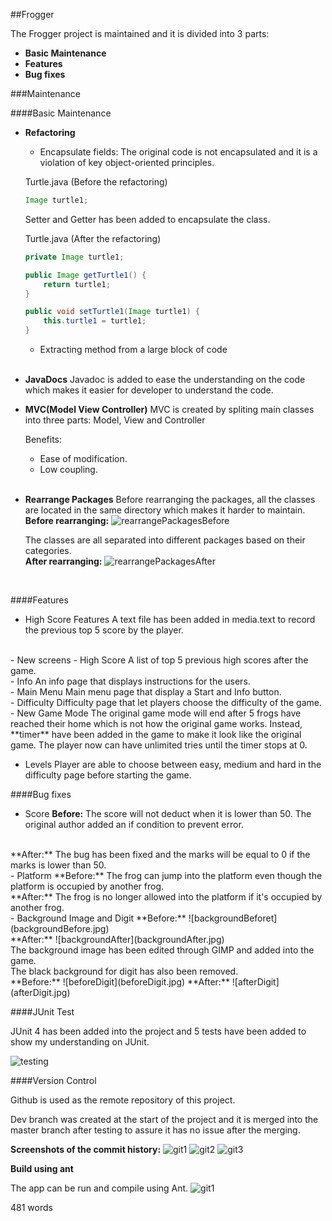 ##Frogger 

The Frogger project is maintained and it is divided into 3 parts:
- **Basic Maintenance**
- **Features**
- **Bug fixes**

###Maintenance

####Basic Maintenance

- **Refactoring**
    - Encapsulate fields:
    The original code is not encapsulated and it is a violation of key object-oriented principles.

    Turtle.java (Before the refactoring)
    ```java
    Image turtle1;
    ```

    Setter and Getter has been added to encapsulate the class.
    <br />
    
    Turtle.java (After the refactoring)
    ```java
    private Image turtle1;

    public Image getTurtle1() {
		return turtle1;
	}
	
	public void setTurtle1(Image turtle1) {
		this.turtle1 = turtle1;
	}
    ```

    - Extracting method from a large block of code
    <br />
- **JavaDocs**
    Javadoc is added to ease the understanding on the code which makes it easier for developer to understand the code.
    <br />
- **MVC(Model View Controller)**
    MVC is created by spliting main classes into three parts: Model, View and Controller 

    Benefits:
    - Ease of modification.
    - Low coupling.
    <br />
- **Rearrange Packages**
    Before rearranging the packages, all the classes are located in the same directory which makes it harder to maintain.
    \
    **Before rearranging:**
    ![rearrangePackagesBefore](rearrangePackagesBefore.jpg)

    The classes are all separated into different packages based on their categories.
    \
    **After rearranging:**
    ![rearrangePackagesAfter](rearrangePackagesAfter.jpg)

    <br />
####Features

- High Score Features
A text file has been added in media.text to record the previous top 5 score by the player.
<br />
- New screens
    - High Score
    A list of top 5 previous high scores after the game.
    <br /> 
    - Info
    An info page that displays instructions for the users.
    <br />
    - Main Menu
    Main menu page that display a Start and Info button.
    <br />
    - Difficulty
    Difficulty page that let players choose the difficulty of the game.
    <br />
- New Game Mode
The original game mode will end after 5 frogs have reached their home which is not how the original game works. Instead, **timer**  have been added in the game to make it look like the original game. The player now can have unlimited tries until the timer stops at 0.

- Levels 
Player are able to choose between easy, medium and hard in the difficulty page before starting the game.

####Bug fixes

- Score
**Before:**
The score will not deduct when it is lower than 50. The original author added an if condition to prevent error.
<br />
**After:**
The bug has been fixed and the marks will be equal to 0 if the marks is lower than 50.
<br />
- Platform
**Before:**
The frog can jump into the platform even though the platform is occupied by another frog.
<br />
**After:**
The frog is no longer allowed into the platform if it's occupied by another frog.
<br />
- Background Image and Digit
**Before:**
![backgroundBeforet](backgroundBefore.jpg)
<br />
**After:**
![backgroundAfter](backgroundAfter.jpg)
<br />
The background image has been edited through GIMP and added into the game.
<br />
The black background for digit has also been removed.
<br />
**Before:**
![beforeDigit](beforeDigit.jpg)
**After:**
![afterDigit](afterDigit.jpg)

####JUnit Test

JUnit 4 has been added into the project and 5 tests have been added to show my understanding on JUnit.

![testing](testing.jpg)

####Version Control

Github is used as the remote repository of this project.

Dev branch was created at the start of the project and it is merged into the master branch after testing to assure it has no issue after the merging.

**Screenshots of the commit history:**
![git1](git1.jpg)
![git2](git2.jpg)
![git3](git3.jpg)

**Build using ant**

The app can be run and compile using Ant.
![git1](build.jpg)

481 words